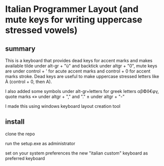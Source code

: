 # Italian Programmer Layout (and mute keys for writing uppercase stressed vowels)

## summary
This is a keyboard that provides dead keys for accent marks and makes available tilde under alt-gr + "ù" and backtick under altgr + "0", mute keys are under control + ' for acute accent marks and control + 0 for accent marks stroke. Dead keys are useful to make uppercase stressed letters like À (control + 0, then A).

I also added some symbols under alt-gr+letters for greek letters αβ©δ€φγ, quote marks «» under altgr + "," and "." ± under altgr + "-"

I made this using windows keyboard layout creation tool

## install
clone the repo

run the setup.exe as administrator

set on your system preferences the new "italian custom" keyboard  as preferred keyboard
